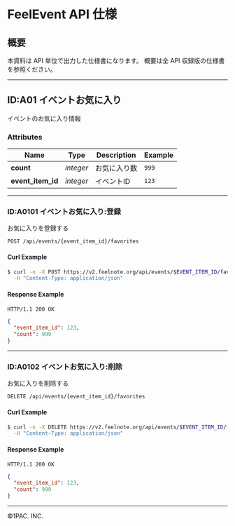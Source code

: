 FeelEvent API 仕様
============

## 概要
本資料は API 単位で出力した仕様書になります。
概要は全 API 収録版の仕様書を参照ください。

***

## <a name="resource-favorite"></a>ID:A01 イベントお気に入り

イベントのお気に入り情報

### Attributes

| Name | Type | Description | Example |
| ------- | ------- | ------- | ------- |
| **count** | *integer* | お気に入り数 | `999` |
| **event_item_id** | *integer* | イベントID | `123` |

***

### ID:A0101 イベントお気に入り:登録

お気に入りを登録する

```
POST /api/events/{event_item_id}/favorites
```


#### Curl Example

```bash
$ curl -n -X POST https://v2.feelnote.org/api/events/$EVENT_ITEM_ID/favorites \
  -H "Content-Type: application/json"
```


#### Response Example

```
HTTP/1.1 200 OK
```

```json
{
  "event_item_id": 123,
  "count": 999
}
```

***

### ID:A0102 イベントお気に入り:削除

お気に入りを削除する

```
DELETE /api/events/{event_item_id}/favorites
```


#### Curl Example

```bash
$ curl -n -X DELETE https://v2.feelnote.org/api/events/$EVENT_ITEM_ID/favorites \
  -H "Content-Type: application/json"
```


#### Response Example

```
HTTP/1.1 200 OK
```

```json
{
  "event_item_id": 123,
  "count": 999
}
```


***
©1PAC. INC.
